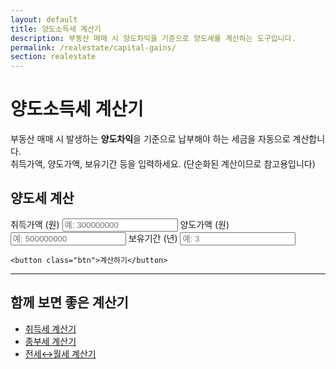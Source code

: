 ```yaml
---
layout: default
title: 양도소득세 계산기
description: 부동산 매매 시 양도차익을 기준으로 양도세를 계산하는 도구입니다.
permalink: /realestate/capital-gains/
section: realestate
---
```


# 양도소득세 계산기

부동산 매매 시 발생하는 **양도차익**을 기준으로 납부해야 하는 세금을 자동으로 계산합니다.  
취득가액, 양도가액, 보유기간 등을 입력하세요. (단순화된 계산이므로 참고용입니다)

<div class="card" style="max-width:760px;margin:0 auto;">
  <form onsubmit="event.preventDefault();calcCGT();">
    <h2>양도세 계산</h2>
    <label>취득가액 (원)
      <input type="number" id="buyPrice" placeholder="예: 300000000">
    </label>
    <label>양도가액 (원)
      <input type="number" id="sellPrice" placeholder="예: 500000000">
    </label>
    <label>보유기간 (년)
      <input type="number" id="years" placeholder="예: 3">
    </label>

    <button class="btn">계산하기</button>
  </form>

  <div id="cgtResult" class="result-box"></div>
</div>

<script>
function calcCGT(){
  const buy = +document.getElementById('buyPrice').value||0;
  const sell = +document.getElementById('sellPrice').value||0;
  const years = +document.getElementById('years').value||0;

  const gain = sell - buy;
  const deduction = years >= 3 ? Math.round(gain * 0.1) : 0; // 장기보유특별공제 10% (단순 예시)
  const taxable = gain - deduction;
  const tax = taxable > 0 ? Math.round(taxable * 0.22) : 0; // 22% 단순 적용

  document.getElementById('cgtResult').innerHTML =
    `양도차익: <b>${gain.toLocaleString()}</b> 원<br>
     장기보유 공제: <b>${deduction.toLocaleString()}</b> 원<br>
     과세표준: <b>${taxable.toLocaleString()}</b> 원<br>
     예상 세액: <b>${tax.toLocaleString()}</b> 원`;
  document.getElementById('cgtResult').classList.add("show");
}
</script>

---

## 함께 보면 좋은 계산기
- [취득세 계산기](/realestate/acquisition-tax/)  
- [종부세 계산기](/realestate/property-tax/)  
- [전세↔월세 계산기](/realestate/rent-to-jeonse/)

